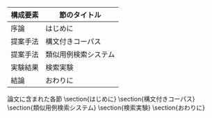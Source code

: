 構成要素 | 節のタイトル
 --- | --- 
序論 | はじめに
提案手法 | 構文付きコーパス
提案手法 | 類似用例検索システム
実験結果 | 検索実験
結論 | おわりに

論文に含まれた各節
\section{はじめに}
\section{構文付きコーパス}
\section{類似用例検索システム}
\section{検索実験}
\section{おわりに}
